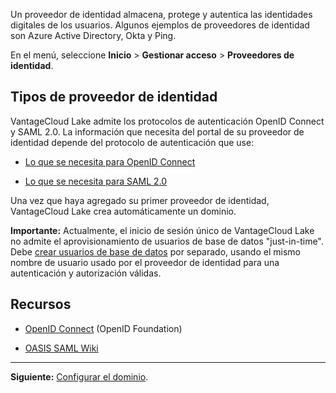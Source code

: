 Un proveedor de identidad almacena, protege y autentica las identidades digitales de los usuarios. Algunos ejemplos de proveedores de identidad son Azure Active Directory, Okta y Ping.

En el menú, seleccione **Inicio** \> **Gestionar acceso** \> **Proveedores de identidad**.

Tipos de proveedor de identidad
-------------------------------

VantageCloud Lake admite los protocolos de autenticación OpenID Connect y SAML 2.0. La información que necesita del portal de su proveedor de identidad depende del protocolo de autenticación que use:

-   [Lo que se necesita para OpenID Connect](lfb1680194800865.md)

-   [Lo que se necesita para SAML 2.0](dhs1680194823192.md)

Una vez que haya agregado su primer proveedor de identidad, VantageCloud Lake crea automáticamente un dominio.

**Importante:** Actualmente, el inicio de sesión único de VantageCloud Lake no admite el aprovisionamiento de usuarios de base de datos "just-in-time". Debe [crear usuarios de base de datos](wxe1659392685092.md) por separado, usando el mismo nombre de usuario usado por el proveedor de identidad para una autenticación y autorización válidas.

Recursos
--------

-   [OpenID Connect](https://openid.net/connect/) (OpenID Foundation)

-   [OASIS SAML Wiki](https://wiki.oasis-open.org/security/FrontPage)

------------------------------------------------------------------------

**Siguiente:** [Configurar el dominio](ruf1680184116601.md).
